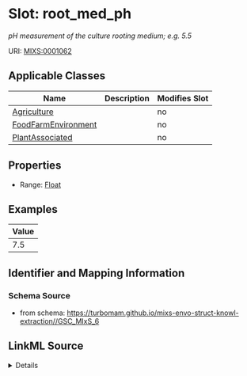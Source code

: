 # Slot: root_med_ph


_pH measurement of the culture rooting medium; e.g. 5.5_



URI: [MIXS:0001062](https://w3id.org/mixs/0001062)



<!-- no inheritance hierarchy -->




## Applicable Classes

| Name | Description | Modifies Slot |
| --- | --- | --- |
[Agriculture](Agriculture.md) |  |  no  |
[FoodFarmEnvironment](FoodFarmEnvironment.md) |  |  no  |
[PlantAssociated](PlantAssociated.md) |  |  no  |







## Properties

* Range: [Float](Float.md)






## Examples

| Value |
| --- |
| 7.5 |

## Identifier and Mapping Information







### Schema Source


* from schema: https://turbomam.github.io/mixs-envo-struct-knowl-extraction//GSC_MIxS_6




## LinkML Source

<details>
```yaml
name: root_med_ph
description: pH measurement of the culture rooting medium; e.g. 5.5
title: rooting medium pH
notes:
- ph
examples:
- value: '7.5'
from_schema: https://turbomam.github.io/mixs-envo-struct-knowl-extraction//GSC_MIxS_6
rank: 1000
slot_uri: MIXS:0001062
multivalued: false
alias: root_med_ph
domain_of:
- Agriculture
- FoodFarmEnvironment
- PlantAssociated
range: float
required: false
recommended: false

```
</details>